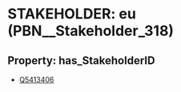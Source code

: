 # STAKEHOLDER: __eu__ (PBN__Stakeholder_318)

## Property: has_StakeholderID

* [Q5413406](Q5413406)

